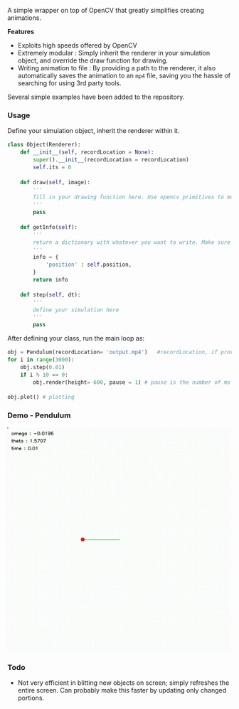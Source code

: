 A simple wrapper on top of OpenCV that greatly simplifies creating animations.

**Features**
- Exploits high speeds offered by OpenCV
- Extremely modular : Simply inherit the renderer in your simulation object, and override the draw function for drawing.
- Writing animation to file : By providing a path to the renderer, it also automatically saves the animation to an `mp4` file, saving you the hassle of searching for using 3rd party tools.




Several simple examples have been added to the repository.

### Usage

Define your simulation object, inherit the renderer within it.


```python
class Object(Renderer):
    def __init__(self, recordLocation = None):
        super().__init__(recordLocation = recordLocation)
        self.its = 0

    def draw(self, image):
        '''
        fill in your drawing function here. Use opencv primitives to modify the image array
        '''
        pass

    def getInfo(self):
        '''
        return a dictionary with whatever you want to write. Make sure the value of the objects in the dictionary have a string representation!
        '''
        info = {
            'position' : self.position,
        }
        return info

    def step(self, dt):
        '''
        define your simulation here
        '''
        pass

```

After defining your class, run the main loop as:

```python
obj = Pendulum(recordLocation= 'output.mp4')   #recordLocation, if provided, saves the animation to the path 
for i in range(3000):
    obj.step(0.01)
    if i % 10 == 0:
        obj.render(height= 600, pause = 1) # pause is the number of ms to wait after each render instance. 1 is default

obj.plot() # plotting
```
### Demo - Pendulum
![Pendulum](output.gif)



### Todo

- Not very efficient in blitting new objects on screen; simply refreshes the entire screen. Can probably make this faster by updating only changed portions.
